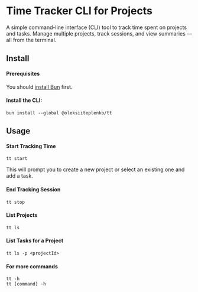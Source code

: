# Time Tracker CLI for Projects

A simple command-line interface (CLI) tool to track time spent on projects and tasks. Manage multiple projects, track sessions, and view summaries — all from the terminal.

## Install

#### Prerequisites
You should [install Bun](https://bun.sh/docs/installation) first.

#### Install the CLI:
```
bun install --global @oleksiiteplenko/tt
```

## Usage
#### Start Tracking Time
```
tt start
```
This will prompt you to create a new project or select an existing one and add a task.

#### End Tracking Session
```
tt stop
```

#### List Projects
```
tt ls
```
#### List Tasks for a Project
```
tt ls -p <projectId>
```
#### For more commands
```
tt -h
tt [command] -h
```
